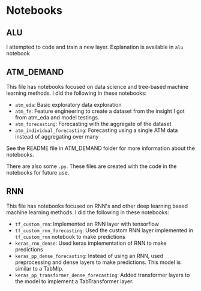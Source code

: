 # Notebooks

## ALU

I attempted to code and train a new layer. Explanation is available in `alu` notebook

## ATM_DEMAND

This file has notebooks focused on data science and tree-based machine learning methods. I did the following in these notebooks:
* `atm_eda`: Basic exploratory data exploration
* `atm_fe`: Feature engineering to create a dataset from the insight I got from atm_eda and model testings.
* `atm_forecasting`: Forecasting with the aggregate of the dataset
* `atm_individual_forecasting`: Forecasting using a single ATM data instead of aggregating over many

See the README file in ATM_DEMAND folder for more information about the notebooks.

There are also some `.py`. These files are created with the code in the notebooks for future use.

## RNN

This file has notebooks focused on RNN's and other deep learning based machine learning methods. I did the following in these notebooks:
* `tf_custom_rnn`: Implemented an RNN layer with tensorflow
* `tf_custom_rnn_forecasting`: Used the custom RNN layer implemented in `tf_custom_rnn` notebook to make predictions
* `keras_rnn_dense`: Used keras implementation of RNN to make predictions
* `keras_pp_dense_forecasting`: Instead of using an RNN, used preprocessing and dense layers to make predictions. This model is similar to a TabMlp.
* `keras_pp_transformer_dense_forecasting`: Added transformer layers to the model to implement a TabTransformer layer. 